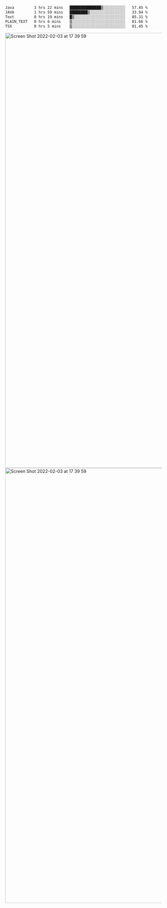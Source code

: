 <!--START_SECTION:waka-->

```txt
Java         3 hrs 22 mins   ██████████████▒░░░░░░░░░░   57.45 %
JAVA         1 hrs 59 mins   ████████▒░░░░░░░░░░░░░░░░   33.94 %
Text         0 hrs 19 mins   █▒░░░░░░░░░░░░░░░░░░░░░░░   05.31 %
PLAIN_TEXT   0 hrs 6 mins    ▒░░░░░░░░░░░░░░░░░░░░░░░░   01.66 %
TSX          0 hrs 5 mins    ▒░░░░░░░░░░░░░░░░░░░░░░░░   01.45 %
```

<!--END_SECTION:waka-->

<img width="1400" alt="Screen Shot 2022-02-03 at 17 39 59" src="https://user-images.githubusercontent.com/45716542/152387304-f2b60485-53a6-4f4b-a818-5cefb1b0c0ae.png">
<img width="1400" alt="Screen Shot 2022-02-03 at 17 39 59" src="https://user-images.githubusercontent.com/45716542/152387273-ea5cdf21-2a45-44da-8bef-00c1763b1d42.png">
